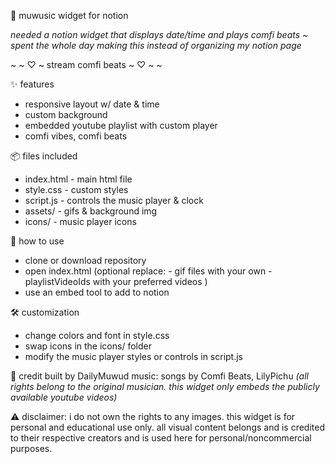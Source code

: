 🧸 muwusic widget for notion

_needed a notion widget that displays date/time and plays comfi beats ~ spent the whole day making this instead of organizing my notion page_

~ ~ ♡ ~ stream comfi beats ~ ♡ ~ ~

✨ features
- responsive layout w/ date & time
- custom background
- embedded youtube playlist with custom player
- comfi vibes, comfi beats

📦 files included
- index.html - main html file
- style.css - custom styles
- script.js - controls the music player & clock
- assets/ - gifs & background img
- icons/ - music player icons

📝 how to use
- clone or download repository
- open index.html
(optional replace:
          - gif files with your own
          - playlistVideoIds with your preferred videos
)
- use an embed tool to add to notion

🛠️ customization
- change colors and font in style.css
- swap icons in the icons/ folder
- modify the music player styles or controls in script.js

🧡 credit
built by DailyMuwud
music: songs by Comfi Beats, LilyPichu
 _(all rights belong to the original musician. this widget only embeds the publicly available youtube videos)_

⚠️ disclaimer: i do not own the rights to any images. this widget is for personal and educational use only.
    all visual content belongs and is credited to their respective creators and is used here for personal/noncommercial purposes.
